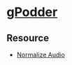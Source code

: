 # [gPodder](https://github.com/gpodder/gpodder)

## Resource

- [Normalize Audio](https://gpodder.github.io/docs/extensions/normalizeaudio.html)